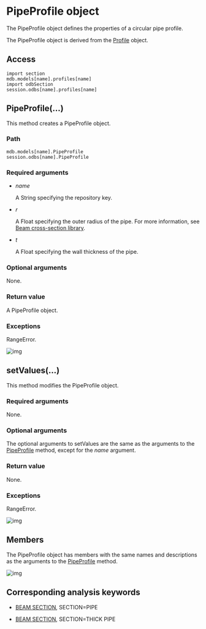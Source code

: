# PipeProfile object

The PipeProfile object defines the properties of a circular pipe profile.

The PipeProfile object is derived from the [Profile](https://help.3ds.com/2021/English/DSSIMULIA_Established/SIMACAEKERRefMap/simaker-c-profilepyc.htm?ContextScope=all) object.

## Access

```
import section
mdb.models[name].profiles[name]
import odbSection
session.odbs[name].profiles[name]
```

## PipeProfile(...)



This method creates a PipeProfile object.



### Path

```
mdb.models[name].PipeProfile
session.odbs[name].PipeProfile
```

### Required arguments

- *name*

  A String specifying the repository key.

- *r*

  A Float specifying the outer radius of the pipe. For more information, see [Beam cross-section library](https://help.3ds.com/2021/English/DSSIMULIA_Established/SIMACAEELMRefMap/simaelm-c-beamcrosssectlib.htm?ContextScope=all).

- *t*

  A Float specifying the wall thickness of the pipe.

### Optional arguments

None.

### Return value

A PipeProfile object.

### Exceptions

RangeError.

![img](https://help.3ds.com/2021/English/DSSIMULIA_Established/IconsReference/butix_top_wline.png)

## setValues(...)



This method modifies the PipeProfile object.



### Required arguments

None.

### Optional arguments

The optional arguments to setValues are the same as the arguments to the [PipeProfile](https://help.3ds.com/2021/English/DSSIMULIA_Established/SIMACAEKERRefMap/simaker-c-pipeprofilepyc.htm?ContextScope=all#simaker-pipeprofilepipeprofilepyc) method, except for the *name* argument.

### Return value

None.

### Exceptions

RangeError.

![img](https://help.3ds.com/2021/English/DSSIMULIA_Established/IconsReference/butix_top_wline.png)

## Members

The PipeProfile object has members with the same names and descriptions as the arguments to the [PipeProfile](https://help.3ds.com/2021/English/DSSIMULIA_Established/SIMACAEKERRefMap/simaker-c-pipeprofilepyc.htm?ContextScope=all#simaker-pipeprofilepipeprofilepyc) method.

![img](https://help.3ds.com/2021/English/DSSIMULIA_Established/IconsReference/butix_top_wline.png)

## Corresponding analysis keywords

- [BEAM SECTION](https://help.3ds.com/2021/English/DSSIMULIA_Established/SIMACAEKEYRefMap/simakey-r-beamsection.htm?ContextScope=all#simakey-r-beamsection), SECTION=PIPE

- [BEAM SECTION](https://help.3ds.com/2021/English/DSSIMULIA_Established/SIMACAEKEYRefMap/simakey-r-beamsection.htm?ContextScope=all#simakey-r-beamsection), SECTION=THICK PIPE